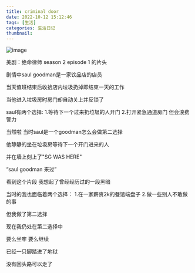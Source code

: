 ```yaml
---
title: criminal door
date: 2022-10-12 15:12:46
tags: [生活]
categories: 生活日记
thumbnail:
---
```


![image](https://res.craft.do/user/full/95b613cb-a607-3458-0fba-b0ca77de5993/458594DF-30A6-401C-9940-024242FE91C7_2/CgfeCx1OFL5nIvSx7sR1Bkt2GNuEKlX7YtJQwbC4XPQz/IMG_3205.png)

<!-- more -->

美剧：绝命律师 season 2 episode 1 的片头  

剧情中saul goodman是一家饮品店的店员

当天值班结束后收拾店内垃圾扔掉即结束一天的工作

当他进入垃圾房时房门却自动关上并反锁了

saul有两个选择:
1.等待下一个过来扔垃圾的人开门
2.打开紧急通道房门 但会浪费警力

当然啦 当时saul是一个goodman怎么会做第二选择

他静静的坐在垃圾房等待下一个开门进来的人

并在墙上刻上了"SG WAS HERE"

“saul goodman 来过”

看到这个片段 我想起了曾经经历过的一段黑暗

当时的我也面临着两个选择：
1.在一家薪资2k的餐馆端盘子
2.做一些别人不敢做的事

但我做了第二选择

现在我仍处在第二选择中

要么坐牢 要么继续

已经一只脚踏进了地狱

没有回头路可以走了
